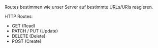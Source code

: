 Routes bestimmen wie unser Server auf bestimmte URLs/URIs reagieren.

HTTP Routes:

- GET (Read)
- PATCH / PUT (Update)
- DELETE (Delete)
- POST (Create)
